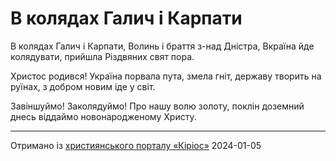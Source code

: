 В колядах Галич і Карпати
================================================================

В колядах Галич і Карпати,
Волинь і браття з-над Дністра,
Вкраїна йде колядувати,
прийшла Різдвяних свят пора.

Христос родився! Україна
порвала пута, змела гніт,
державу творить на руїнах,
з добром новим іде у світ.

Завіншуймо! Заколядуймо!
Про нашу волю золоту,
поклін доземний днесь віддаймо
новонародженому Христу.

----------------------------------------------------------------

[джерело]: https://kyrios.org.ua/literature/vinchuvannya/14866-v-koljadah-galich-i-karpati.html

Отримано із [християнського порталу «Кіріос»][джерело]
2024-01-05
